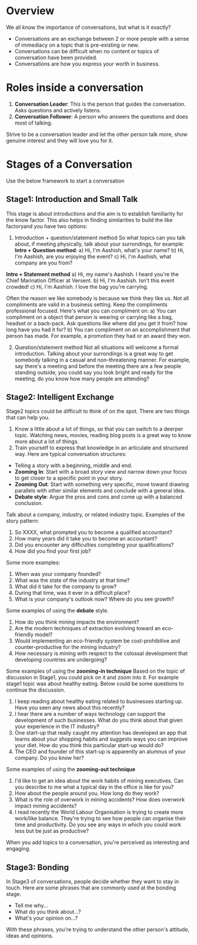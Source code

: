 # Overview
We all know the importance of conversations, but what is it exactly?
- Conversations are an exchange between 2 or more people with a sense of immediacy on a topic that is pre-existing or new.
- Conversations can be difficult when no content or topics of conversation have been provided.
- Conversations are how you express your worth in business.

# Roles inside a conversation
1. **Conversation Leader**: This is the person that guides the conversation. Asks questions and actively listens.
2. **Conversation Follower**: A person who answers the questions and does most of talking.

Strive to be a conversation leader and let the other person talk more, show genuine interest and they will love you for it.

# Stages of a Conversation
Use the below framework to start a conversation

## Stage1: Introduction and Small Talk
This stage is about introductions and the aim is to establish familiarity for the know factor. This also helps in finding similarities to build the like factoryand you have two options:
1. Introduction + question/statement method
So what topics can you talk about, if meeting physically, talk about your surrondings, for example:
**Intro + Question method**:
a) Hi, I'm Aashish, what's your name?
b) Hi, I'm Aashish, are you enjoying the event?
c) Hi, I'm Aashish, what company are you from?

**Intro + Statement method**
a) Hi, my name's Aashish. I heard you're the Chief Marination Officer at Versent.
b) Hi, I'm Aashish. Isn't this event crowded!
c) Hi, I'm Aashish. I love the bag you're carrying.

Often the reason we like somebody is because we think they like us.
Not all compliments are valid in a business setting. Keep the compliments professional focused. Here's what you can compliment on:
a) You can compliment on a object that person is wearing or carrying like a bag, headset or a back-pack. Ask questions like where did you get it from? how long have you had it for?
b) You can compliment on an accomplishment that person has made. For example, a promotion they had or an award they won.

2. Question/statement method
Not all situations will welcome a formal introduction. Talking about your surrondings is a great way to get somebody talking in a casual and non-threatening manner. For example, say there's a meeting and before the meeting there are a few people standing outside, you could say you look bright and ready for the meeting, do you know how many people are attending?

## Stage2: Intelligent Exchange
Stage2 topics could be difficult to think of on the spot. There are two things that can help you.
1. Know a little about a lot of things, so that you can switch to a deerper topic. Watching news, movies, reading blog posts is a great way to know more about a lot of things.
2. Train yourself to express that knowledge in an articulate and structured way. Here are typical conversation structures:
- Telling a story with a beginning, middle and end.
- **Zooming In**: Start with a broad story view and narrow down your focus to get closer to a specific point in your story.
- **Zooming Out**: Start with something very specific, move toward drawing parallels with other similar elements and conclude with a general idea.
- **Debate style**: Argue the pros and cons and come up with a balanced conclusion.

Talk about a company, industry, or related industry topic.
Examples of the story pattern:
1. So XXXX, what prompted you to become a qualified accountant?
2. How many years did it take you to become an accountant?
3. Did you encounter any difficulties completing your qualifications?
4. How did you find your first job?

Some more examples:
1. When was your company founded?
2. What was the state of the industry at that time?
3. What did it take for the company to grow?
4. During that time, was it ever in a difficult place?
5. What is your company's outlook now? Where do you see growth?

Some examples of using the **debate** style.
1. How do you think mining impacts the environment?
2. Are the modern techniques of extraction evolving toward an eco-friendly model?
3. Would implementing an eco-friendly system be cost-prohibitive and counter-productive for the mining industry?
4. How necessary is mining with respect to the colossal development that developing countries are undergoing?

Some examples of using the **zooming-in technique**
Based on the topic of discussion in Stage1, you could pick on it and zoom into it. For example stage1 topic was about healthy eating. Below could be some questions to continue the discussion.
1. I keep reading about healthy eating related to businesses starting up. Have you seen any news about this recently?
2. I hear there are a number of ways technology can support the development of such businesses. What do you think about that given your experience in the IT industry?
3. One start-up that really caught my attention has developed an app that learns about your shopping habits and suggests ways you can improve your diet. How do you think this particular start-up would do?
4. The CEO and founder of this start-up is apparently an alumnus of your company. Do you know her?

Some examples of using the **zooming-out technique**
1. I'd like to get an idea about the work habits of mining executives. Can you describe to me what a typical day in the office is like for you?
2. How about the people around you. How long do they work?
3. What is the role of overwork in mining accidents? How does overwork impact mining accidents?
4. I read recently the World Labour Organisation is trying to create more work/like balance. They're trying to see how people can organise their time and productivity. Do you see any ways in which you could work less but be just as productive?

When you add topics to a conversation, you're perceived as interesting and engaging.

## Stage3: Bonding
In Stage3 of conversations, people decide whether they want to stay in touch.
Here are some phrases that are commonly used at the bonding stage.
- Tell me why...
- What do you think about...?
- What's your opinion on...?

With these phrases, you're trying to understand the other person's attitude, ideas and opinions.